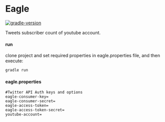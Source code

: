 # Eagle

[![gradle-version](https://img.shields.io/badge/gradle-5.5.1-brightgreen)](https://img.shields.io/badge/gradle-5.5.1-brightgreen)

Tweets subscriber count of youtube account.

#### run

clone project and set required properties in eagle.properties file, and then execute: 

```groovy
gradle run
```

#### eagle.properties

```properties
#Twitter API Auth keys and options
eagle-consumer-key=
eagle-consumer-secret=
eagle-access-token=
eagle-access-token-secret=
youtube-account=
```
